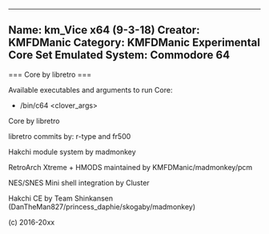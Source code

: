 -----------------------
Name: km_Vice x64 (9-3-18)
Creator: KMFDManic
Category: KMFDManic Experimental Core Set
Emulated System: Commodore 64
-----------------------
=== Core by libretro ===

Available executables and arguments to run Core:
- /bin/c64 <rom> <clover_args>

Core by libretro

libretro commits by:
r-type and fr500

Hakchi module system by madmonkey

RetroArch Xtreme + HMODS maintained by KMFDManic/madmonkey/pcm

NES/SNES Mini shell integration by Cluster

Hakchi CE by Team Shinkansen (DanTheMan827/princess_daphie/skogaby/madmonkey)

(c) 2016-20xx
